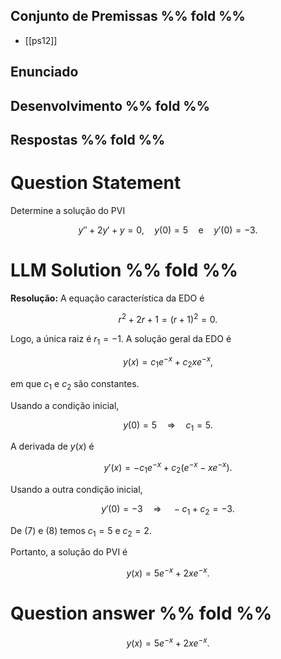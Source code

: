 ## Conjunto de Premissas %% fold %%
- [[ps12]]
## Enunciado

## Desenvolvimento %% fold %%

## Respostas %% fold %%





# Question Statement
Determine a solução do PVI

$$
y'' + 2y' + y = 0, \quad y(0) = 5 \quad \text{e} \quad y'(0) = -3.
$$

# LLM Solution %% fold %%
$\textbf{Resolução:}$ A equação característica da EDO é

$$
r^2 + 2r + 1 = (r+1)^2 = 0.
$$

Logo, a única raiz é $r_1 = -1$. A solução geral da EDO é

$$
y(x) = c_1 e^{-x} + c_2 x e^{-x},
$$

em que $c_1$ e $c_2$ são constantes.

Usando a condição inicial,

$$
y(0) = 5 \quad \Rightarrow \quad c_1 = 5. \tag{7}
$$

A derivada de $y(x)$ é

$$
y'(x) = -c_1 e^{-x} + c_2 (e^{-x} - xe^{-x}).
$$

Usando a outra condição inicial,

$$
y'(0) = -3 \quad \Rightarrow \quad -c_1 + c_2 = -3. \tag{8}
$$

De (7) e (8) temos $c_1 = 5$ e $c_2 = 2$.

Portanto, a solução do PVI é

$$
y(x) = 5e^{-x} + 2xe^{-x}.
$$

# Question answer %% fold %%
$$
y(x) = 5e^{-x} + 2xe^{-x}.
$$